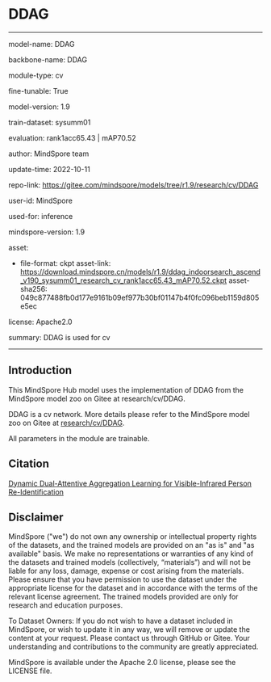 # DDAG

---

model-name: DDAG

backbone-name: DDAG

module-type: cv

fine-tunable: True

model-version: 1.9

train-dataset: sysumm01

evaluation: rank1acc65.43 | mAP70.52

author: MindSpore team

update-time: 2022-10-11

repo-link: <https://gitee.com/mindspore/models/tree/r1.9/research/cv/DDAG>

user-id: MindSpore

used-for: inference

mindspore-version: 1.9

asset:

-
    file-format: ckpt
    asset-link: <https://download.mindspore.cn/models/r1.9/ddag_indoorsearch_ascend_v190_sysumm01_research_cv_rank1acc65.43_mAP70.52.ckpt>
    asset-sha256: 049c877488fb0d177e9161b09ef977b30bf01147b4f0fc096beb1159d805e5ec

license: Apache2.0

summary: DDAG is used for cv

---

## Introduction

This MindSpore Hub model uses the implementation of DDAG from the MindSpore model zoo on Gitee at research/cv/DDAG.

DDAG is a cv network. More details please refer to the MindSpore model zoo on Gitee at [research/cv/DDAG](https://gitee.com/mindspore/models/blob/r1.9/research/cv/DDAG/README.md).

All parameters in the module are trainable.

## Citation

[Dynamic Dual-Attentive Aggregation Learning for Visible-Infrared Person Re-Identification](https://arxiv.org/pdf/2007.09314.pdf)

## Disclaimer

MindSpore ("we") do not own any ownership or intellectual property rights of the datasets, and the trained models are provided on an "as is" and "as available" basis. We make no representations or warranties of any kind of the datasets and trained models (collectively, “materials”) and will not be liable for any loss, damage, expense or cost arising from the materials. Please ensure that you have permission to use the dataset under the appropriate license for the dataset and in accordance with the terms of the relevant license agreement. The trained models provided are only for research and education purposes.

To Dataset Owners: If you do not wish to have a dataset included in MindSpore, or wish to update it in any way, we will remove or update the content at your request. Please contact us through GitHub or Gitee. Your understanding and contributions to the community are greatly appreciated.

MindSpore is available under the Apache 2.0 license, please see the LICENSE file.
